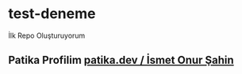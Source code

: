 # test-deneme

İlk Repo Oluşturuyorum

## Patika Profilim [patika.dev / İsmet Onur Şahin](https://academy.patika.dev/tr/profile)
